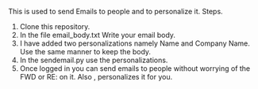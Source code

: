 This is used to send Emails to people and to personalize it.
Steps.
1. Clone this repository.
2. In the file email_body.txt Write your email body.
3. I have added two personalizations namely Name and Company Name. Use the same manner to keep the body.
4. In the sendemail.py use the personalizations.
5. Once logged in you can send emails to people without worrying of the FWD or RE: on it. Also , personalizes it for you.